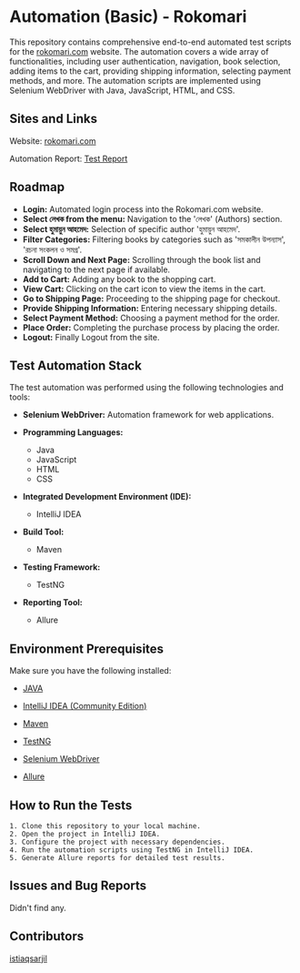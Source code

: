 
# Automation (Basic) - Rokomari

This repository contains comprehensive end-to-end automated test scripts for the [rokomari.com](https://www.rokomari.com/) website. The automation covers a wide array of functionalities, including user authentication, navigation, book selection, adding items to the cart, providing shipping information, selecting payment methods, and more. The automation scripts are implemented using Selenium WebDriver with Java, JavaScript, HTML, and CSS.
## Sites and Links

Website: [rokomari.com](https://www.rokomari.com/)

Automation Report: [Test Report](https://rokomaritest.netlify.app/)
## Roadmap

- **Login:** Automated login process into the Rokomari.com website.
- **Select লেখক from the menu:** Navigation to the 'লেখক' (Authors) section.
- **Select হুমায়ুন আহমেদ:** Selection of specific author 'হুমায়ুন আহমেদ'.
- **Filter Categories:** Filtering books by categories such as 'সমকালীন উপন্যাস', 'রচনা সংকলন ও সমগ্র'.
- **Scroll Down and Next Page:** Scrolling through the book list and navigating to the next page if available.
- **Add to Cart:** Adding any book to the shopping cart.
- **View Cart:** Clicking on the cart icon to view the items in the cart.
- **Go to Shipping Page:** Proceeding to the shipping page for checkout.
- **Provide Shipping Information:** Entering necessary shipping details.
- **Select Payment Method:** Choosing a payment method for the order.
- **Place Order:** Completing the purchase process by placing the order.
- **Logout:** Finally Logout from the site.

## Test Automation Stack

The test automation was performed using the following technologies and tools:

- **Selenium WebDriver:** Automation framework for web applications.

- **Programming Languages:**
    - Java
    - JavaScript
    - HTML
    - CSS

- **Integrated Development Environment (IDE):**
    - IntelliJ IDEA

- **Build Tool:**
    - Maven

- **Testing Framework:**
    - TestNG

- **Reporting Tool:**
    - Allure
## Environment Prerequisites

Make sure you have the following installed:

- [JAVA](https://www.oracle.com/java/technologies/downloads/)

- [IntelliJ IDEA (Community Edition)](https://www.jetbrains.com/idea/download/)

- [Maven](https://maven.apache.org/download.cgi)

- [TestNG](https://testng.org/doc/download.html)

- [Selenium WebDriver](https://www.selenium.dev/downloads/)

- [Allure](https://docs.qameta.io/allure/)
## How to Run the Tests

    1. Clone this repository to your local machine.
    2. Open the project in IntelliJ IDEA.
    3. Configure the project with necessary dependencies.
    4. Run the automation scripts using TestNG in IntelliJ IDEA.
    5. Generate Allure reports for detailed test results.
## Issues and Bug Reports

Didn't find any.
## Contributors

[istiaqsarjil](https://github.com/istiaqsarjil)
